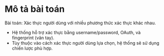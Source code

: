 # Mô tả bài toán
Bài toán: Xác thực người dùng với nhiều phương thức xác thực khác nhau.
* Hệ thống hỗ trợ xác thực bằng username/password, OAuth, và fingerprint (vân tay).
* Tùy thuộc vào cách xác thực người dùng lựa chọn, hệ thống sẽ sử dụng chiến lược phù hợp.